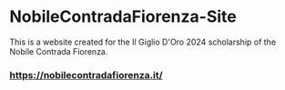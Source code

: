 # NobileContradaFiorenza-Site
This is a website created for the Il Giglio D'Oro 2024 scholarship of the Nobile Contrada Fiorenza.
### https://nobilecontradafiorenza.it/
